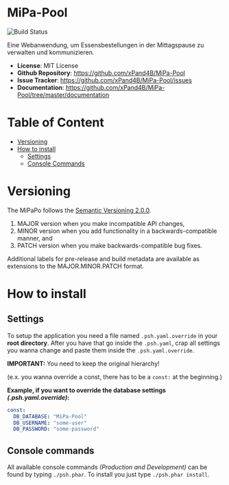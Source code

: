 # MiPa-Pool
![Build Status](https://github.com/xPand4B/MiPa-Pool/workflows/CI/badge.svg)

Eine Webanwendung, um Essensbestellungen in der Mittagspause zu verwalten und kommunizieren.

- **License**: MIT License
- **Github Repository**: <https://github.com/xPand4B/MiPa-Pool>
- **Issue Tracker**: <https://github.com/xPand4B/MiPa-Pool/issues>
- **Documentation**: <https://github.com/xPand4B/MiPa-Pool/tree/master/documentation>

# Table of Content
- [Versioning](#versioning)
- [How to install](#how-to-install)
    - [Settings](#settings)
    - [Console Commands](#console-commands)

# Versioning
The MiPaPo follows the [Semantic Versioning 2.0.0](https://semver.org/).
1. MAJOR version when you make incompatible API changes,
2. MINOR version when you add functionality in a backwards-compatible manner, and
3. PATCH version when you make backwards-compatible bug fixes.

Additional labels for pre-release and build metadata are available as extensions to the MAJOR.MINOR.PATCH format. 

# How to install
## Settings
To setup the application you need a file named `.psh.yaml.override` in your **root directory**.
After you have that go inside the `.psh.yaml`, crap all settings you wanna change and paste them inside the `.psh.yaml.override`.

**IMPORTANT:** You need to keep the original hierarchy!

(e.x. you wanna override a const, there has to be a `const:` at the beginning.)

**Example, if you want to override the database settings _(.psh.yaml.override)_:**
```yaml
const:
  DB_DATABASE: "MiPa-Pool"
  DB_USERNAME: "some-user"
  DB_PASSWORD: "some-password"
```

## Console commands
All available console commands _(Production and Development)_ can be found by typing `./psh.phar`.
To install you just type `./psh.phar install`.
